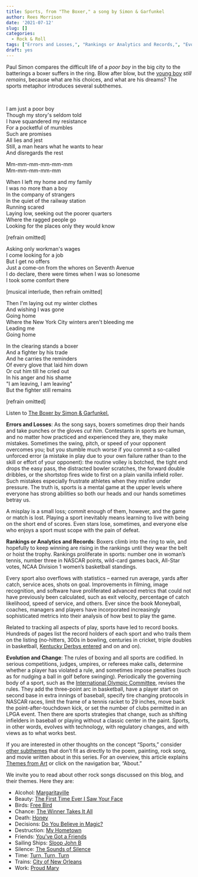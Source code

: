 ```yaml
---
title: Sports, from "The Boxer," a song by Simon & Garfunkel
author: Rees Morrison
date: '2021-07-12'
slug: []
categories:
  - Rock & Roll
tags: ["Errors and Losses,", "Rankings or Analytics and Records,", "Evolution and Change,",]
draft: yes
---
```


Paul Simon compares the difficult life of a *poor boy* in the big city to the batterings a boxer suffers in the ring.  Blow after blow, but the [young boy](Athlete) *still remains*, because what are his choices, and what are his dreams?  The sports metaphor introduces several subthemes.

&nbsp;

I am just a poor boy  
Though my story's seldom told  
I have squandered my resistance  
For a pocketful of mumbles  
Such are promises  
All lies and jest  
Still, a man hears what he wants to hear  
And disregards the rest  

Mm-mm-mm-mm-mm-mm  
Mm-mm-mm-mm-mm  

When I left my home and my family  
I was no more than a boy  
In the company of strangers  
In the quiet of the railway station  
Running scared  
Laying low, seeking out the poorer quarters  
Where the ragged people go  
Looking for the places only they would know  

[refrain omitted]  

Asking only workman's wages  
I come looking for a job  
But I get no offers  
Just a come-on from the whores on Seventh Avenue  
I do declare, there were times when I was so lonesome  
I took some comfort there  

[musical interlude, then refrain omitted]  

Then I'm laying out my winter clothes  
And wishing I was gone  
Going home  
Where the New York City winters aren't bleeding me  
Leading me  
Going home  

In the clearing stands a boxer  
And a fighter by his trade  
And he carries the reminders  
Of every glove that laid him down  
Or cut him till he cried out  
In his anger and his shame  
"I am leaving, I am leaving"  
But the fighter still remains  

[refrain omitted]  

Listen to [The Boxer by Simon & Garfunkel.](https://www.youtube.com/watch?v=l3LFML_pxlY)

**Errors and Losses**: As the song says, boxers sometimes drop their hands and take punches or the gloves *cut him*.  Contestants in sports are human, and no matter how practiced and experienced they are, they make mistakes.  Sometimes the swing, pitch, or speed of your opponent overcomes you; but you stumble much worse if you commit a so-called unforced error (a mistake in play due to your own failure rather than to the skill or effort of your opponent): the routine volley is botched, the tight end drops the easy pass, the distracted bowler scratches, the forward double dribbles, or the shortstop fires wide to first on a plain vanilla infield roller. Such mistakes especially frustrate athletes when they misfire under pressure. The truth is, sports is a mental game at the upper levels where everyone has strong abilities so both our heads and our hands sometimes betray us.  

A misplay is a small loss; commit enough of them, however, and the game or match is lost.  Playing a sport inevitably means learning to live with being on the short end of scores.  Even stars lose, sometimes, and everyone else who enjoys a sport must scope with the pain of defeat.

**Rankings or Analytics and Records**: Boxers climb into the ring to win, and hopefully to keep winning are rising in the rankings until they wear the belt or hoist the trophy.  Rankings proliferate in sports: number one in woman’s tennis, number three in NASCAR points, wild-card games back, All-Star votes, NCAA Division 1 women’s basketball standings.

Every sport also overflows with statistics – earned run average, yards after catch, service aces, shots on goal.  Improvements in filming, image recognition, and software have proliferated advanced metrics that could not have previously been calculated, such as exit velocity, percentage of catch likelihood, speed of service, and others. Ever since the book Moneyball, coaches, managers and players have incorporated increasingly sophisticated metrics into their analysis of how best to play the game.   

Related to tracking all aspects of play, sports have led to record books.  Hundreds of pages list the record holders of each sport and who trails them on the listing (no-hitters, 300s in bowling, centuries in cricket, triple doubles in basketball, [Kentucky Derbys entered](Degas) and on and on).  

**Evolution and Change**: The rules of boxing and all sports are codified.  In serious competitions, judges, umpires, or referees make calls, determine whether a player has violated a rule, and sometimes impose penalties (such as for nudging a ball in golf before swinging).  Periodically the governing body of a sport, such as the [International Olympic Committee](Chariots), revises the rules.  They add the three-point arc in basketball, have a player start on second base in extra innings of baseball, specify tire changing protocols in NASCAR races, limit the frame of a tennis racket to 29 inches, move back the point-after-touchdown kick, or set the number of clubs permitted in an LPGA event.  Then there are sports strategies that change, such as shifting infielders in baseball or playing without a classic center in the paint. Sports, in other words, evolves with technology, with regulatory changes, and with views as to what works best. 

If you are interested in other thoughts on the concept “Sports,” consider [other subthemes](     ) that don’t fit as directly to the poem, painting, rock song, and movie written about in this series.  For an overview, this article explains [Themes from Art](http://bit.ly/3sRXopI) or click on the navigation bar, “About.”

We invite you to read about other rock songs discussed on this blog, and their themes.  Here they are: 

* Alcohol: [Margaritaville](https://themesfromart.com/post/2021-02-01-alcohol-margaritaville-buffet/alcoholmargarita/)
* Beauty: [The First Time Ever I Saw Your Face](https://themesfromart.com/post/2021-04-21-beautyflack/beautyflack/)
* Birds: [Free Bird]( https://themesfromart.com/post/2021-06-07-birds-free-bird-a-song-by-lynyrd-skynyrd/birdsfreebird/)
* Chance: [The Winner Takes It All](https://themesfromart.com/post/2021-03-14-chancechurch/chancechurch/)
* Death: [Honey](https://themesfromart.com/post/2021-05-03-death-from-honey-sung-by-bobby-goldsboro/deathhoney/)
* Decisions: [Do You Believe in Magic?](https://themesfromart.com/post/2021-02-08-decisions-from-do-you-believe-in-magic-a-song-by-the-lovin-spoonful/decisionsmagicspoonful/)
* Destruction:	[My Hometown](https://themesfromart.com/post/2021-02-18-destruction-from-my-hometown-a-rock-ballad-by-bruce-springsteen/destructhometown/)
* Friends: [You've Got a Friends](https://themesfromart.com/post/2021-06-20-friends-you-ve-got-a-friend-a-song-by-carol-king-sung-by-james-taylor/friendstaylor/)
* Sailing Ships: [Sloop John B](https://themesfromart.com/post/2021-06-27-sailingships-from-sloop-john-b-a-rock-song-by-the-beach-boys/sailingshipsjohnb/)
* Silence: [The Sounds of Silence](https://themesfromart.com/post/2021-04-08-silencesounds/silencesounds/)
* Time:	[Turn, Turn, Turn](https://themesfromart.com/post/2021-03-08-time-from-turn-turn-turn-by-the-byrds/timeturnturn/)
* Trains: [City of New Orleans](https://themesfromart.com/post/2021-05-10-trainsorleans/trainsorleans/)
* Work:	 [Proud Mary](https://themesfromart.com/post/2021-02-26-workproud/workproud/)